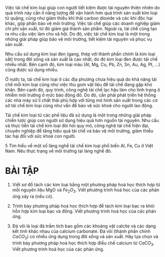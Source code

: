 Việc tái chế kim loại giúp con người tiết kiệm được tài nguyên thiên nhiên do quá trình này cần ít năng lượng để vận hành hơn quá trình sản xuất kim loại từ quặng, cũng như giảm thiểu khí thải carbon dioxide và các khí độc hại khác, góp phần bảo vệ môi trường. Việc tái chế giúp các doanh nghiệp giảm chi phí sản xuất, từ đó giảm giá thành sản phẩm. Ngoài ra, tái chế cũng tạo ra nhu cầu việc làm cho xã hội. Do đó, việc tái chế kim loại là một trong những giải pháp giúp bảo vệ môi trường, tiết kiệm tài nguyên và phục vụ sản xuất.

Nhu cầu sử dụng kim loại đen (gang, thép với thành phần chính là kim loại sắt) trong đời sống và sản xuất là cao nhất, do đó kim loại đen được tái chế nhiều nhất. Bên cạnh đó, kim loại màu (Al, Mg, Cu, Pb, Zn, Sn, Au, Ag, Pt, ...) cũng được sử dụng nhiều.

Ở nước ta, tái chế kim loại ở các địa phương chưa hiệu quả do khả năng tái chế mỗi kim loại cũng như việc thu gom vật liệu để tái chế đang gặp khó khăn. Bên cạnh đó, quy trình, công nghệ tái chế lạc hậu làm cho tình trạng ô nhiễm môi trường ở mức báo động đỏ. Do đó, cần phải phát triển hệ thống các nhà máy xử lí chất thải phù hợp với từng mô hình sản xuất trong các cơ sở tái chế kim loại cũng như vấn đề bảo vệ sức khoẻ cho người lao động.

Tái chế kim loại từ các phế liệu đã sử dụng là một trong những giải pháp chiến lược giúp con người sử dụng hiệu quả hơn nguồn tài nguyên. Nhu cầu và thực tiễn tái chế kim loại đòi hỏi quy mô, công nghệ tái chế hiện đại, chuyên nghiệp để tăng hiệu quả tái chế và bảo vệ môi trường, giảm thiểu tác hại đối với sức khoẻ con người.

5 Tìm hiểu về một số làng nghề tái chế kim loại phổ biến Al, Fe, Cu ở Việt Nam. Nêu thực trạng về môi trường tại làng nghề đó.

# BÀI TẬP

1. Viết sơ đồ tách các kim loại bằng một phương pháp hoá học thích hợp từ mỗi nguyên liệu MgO và $Fe_2O_3$. Viết phương trình hoá học của các phản ứng xảy ra (nếu có).

2. Trình bày phương pháp hoá học thích hợp để tách kim loại bạc ra khỏi hỗn hợp kim loại bạc và đồng. Viết phương trình hoá học của các phản ứng.

3. Đá vôi là loại đá trầm tích bao gồm các khoáng vật calcite và các dạng kết tinh khác nhau của calcium carbonate. Đá vôi (thành phần chính $CaCO_3$) có nhiều ứng dụng trong đời sống và sản xuất. Hãy lựa chọn và trình bày phương pháp hoá học thích hợp điều chế calcium từ $CaCO_3$. Viết phương trình hoá học của các phản ứng.